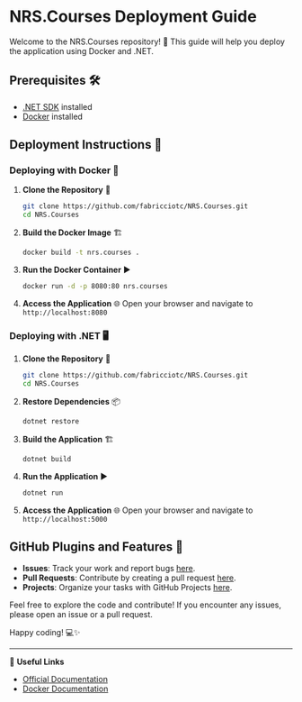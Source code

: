 # NRS.Courses Deployment Guide

Welcome to the NRS.Courses repository! 🎉 This guide will help you deploy the application using Docker and .NET.

## Prerequisites 🛠️

- [.NET SDK](https://dotnet.microsoft.com/download) installed
- [Docker](https://www.docker.com/products/docker-desktop) installed

## Deployment Instructions 🚀

### Deploying with Docker 🐳

1. **Clone the Repository** 📂
    ```bash
    git clone https://github.com/fabricciotc/NRS.Courses.git
    cd NRS.Courses
    ```

2. **Build the Docker Image** 🏗️
    ```bash
    docker build -t nrs.courses .
    ```

3. **Run the Docker Container** ▶️
    ```bash
    docker run -d -p 8080:80 nrs.courses
    ```

4. **Access the Application** 🌐
    Open your browser and navigate to `http://localhost:8080`

### Deploying with .NET 🖥️

1. **Clone the Repository** 📂
    ```bash
    git clone https://github.com/fabricciotc/NRS.Courses.git
    cd NRS.Courses
    ```

2. **Restore Dependencies** 📦
    ```bash
    dotnet restore
    ```

3. **Build the Application** 🏗️
    ```bash
    dotnet build
    ```

4. **Run the Application** ▶️
    ```bash
    dotnet run
    ```

5. **Access the Application** 🌐
    Open your browser and navigate to `http://localhost:5000`

## GitHub Plugins and Features 🎨

- **Issues**: Track your work and report bugs [here](https://github.com/fabricciotc/NRS.Courses/issues).
- **Pull Requests**: Contribute by creating a pull request [here](https://github.com/fabricciotc/NRS.Courses/pulls).
- **Projects**: Organize your tasks with GitHub Projects [here](https://github.com/fabricciotc/NRS.Courses/projects).

Feel free to explore the code and contribute! If you encounter any issues, please open an issue or a pull request.

Happy coding! 💻✨

---
🔗 **Useful Links**
- [Official Documentation](https://docs.microsoft.com/en-us/dotnet/)
- [Docker Documentation](https://docs.docker.com/)
